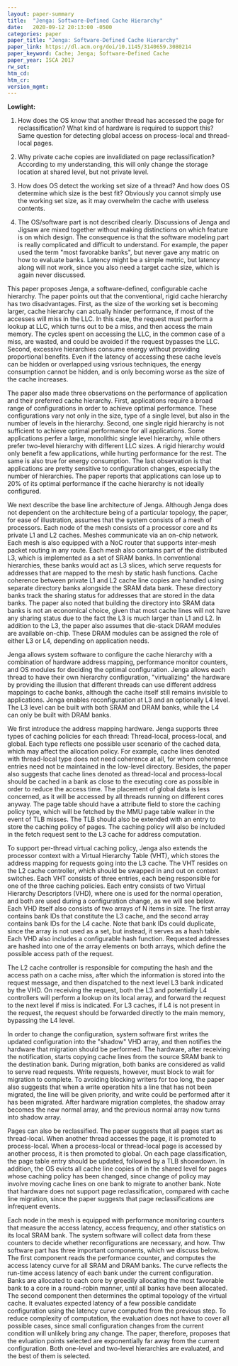 ```yaml
---
layout: paper-summary
title:  "Jenga: Software-Defined Cache Hierarchy"
date:   2020-09-12 20:13:00 -0500
categories: paper
paper_title: "Jenga: Software-Defined Cache Hierarchy"
paper_link: https://dl.acm.org/doi/10.1145/3140659.3080214
paper_keyword: Cache; Jenga; Software-Defined Cache
paper_year: ISCA 2017
rw_set:
htm_cd:
htm_cr:
version_mgmt:
---
```


**Lowlight:**

1. How does the OS know that another thread has accessed the page for reclassification? What kind of hardware is required to 
   support this? Same question for detecting global access on process-local and thread-local pages.

2. Why private cache copies are invalidiated on page reclassification? According to my understanding, this will only
   change the storage location at shared level, but not private level. 

3. How does OS detect the working set size of a thread? And how does OS determine which size is the best fit? Obviously
   you cannot simply use the working set size, as it may overwhelm the cache with useless contents.

4. The OS/software part is not described clearly. Discussions of Jenga and Jigsaw are mixed together without making 
   distinctions on which feature is on which design. The consequence is that the software modeling part is really
   complicated and difficult to understand.
   For example, the paper used the term "most favorabke banks", but never gave any matric on how to evaluate banks.
   Latency might be a simple metric, but latency along will not work, since you also need a target cache size, which is
   again never discussed.

This paper proposes Jenga, a software-defined, configurable cache hierarchy. The paper points out that the conventional, 
rigid cache hierarchy has two disadvantages. First, as the size of the working set is becoming larger, cache hierarchy
can actually hinder performance, if most of the accesses will miss in the LLC. In this case, the request must perform a 
lookup at LLC, which turns out to be a miss, and then access the main memory. The cycles spent on accessing the LLC, in
the common case of a miss, are wasted, and could be avoided if the request bypasses the LLC. Second, excessive hierarchies
consume energy without providing proportional benefits. Even if the latency of accessing these cache levels can be hidden
or overlapped using vsrious techniques, the energy consumption cannot be hidden, and is only becoming worse as the size
of the cache increases. 

The paper also made three observations on the performance of application and their preferred cache hierarchy. First, 
applications require a broad range of configurations in order to achieve optimal performance. These configurations
vary not only in the size, type of a single level, but also in the number of levels in the hierarchy. 
Second, one single rigid hierarchy is not sufficient to achieve optimal performance for all applications. Some 
applications perfer a large, monolithic single level hierarchy, while others prefer two-level hierarchy with different 
LLC sizes. A rigid hierarchy would only benefit a few applications, while hurting performance for the rest.
The same is also true for energy consumption.
The last observation is that applications are pretty sensitive to configuration changes, especially the number of hierarchies. 
The paper reports that applications can lose up to 20% of its optimal performance if the cache hierarchy is not ideally 
configured. 

We next describe the base line architecture of Jenga. Although Jenga does not dependent on the architecture being of a 
particular topology, the paper, for ease of illustration, assumes that the system consists of a mesh of processors. Each
node of the mesh consists of a processor core and its private L1 and L2 caches. Meshes communicate via an on-chip network.
Each mesh is also equipped with a NoC router that supports inter-mesh packet routing in any route. 
Each mesh also contains part of the distributed L3, which is implemented as a set of SRAM banks. In conventional hierarchies,
these banks would act as L3 slices, which serve requests for addresses that are mapped to the mesh by static hash functions.
Cache coherence between private L1 and L2 cache line copies are handled using separate directory banks alongside the 
SRAM data bank. These directory banks track the sharing status for addresses that are stored in the data banks. 
The paper also noted that building the directory into SRAM data banks is not an economical choice, given that most cache 
lines will not have any sharing status due to the fact the L3 is much larger than L1 and L2. 
In addition to the L3, the paper also assumes that die-stack DRAM modules are available on-chip. These DRAM modules
can be assigned the role of either L3 or L4, depending on application needs.

Jenga allows system software to configure the cache hierarchy with a combination of hardware address mapping, performance
monitor counters, and OS modules for deciding the optimal configuration. Jenga allows each thread to have their own
hierarchy configuration, "virtualizing" the hardware by providing the illusion that different threads can use 
different address mappings to cache banks, although the cache itself still remains invisible to applications. Jenga 
enables reconfiguration at L3 and an optionally L4 level. The L3 level can be built with both SRAM and DRAM banks, while
the L4 can only be built with DRAM banks.

We first introduce the address mapping hardware. Jenga supports three types of caching policies for each thread: Thread-local,
process-local, and global. Each type reflects one possible user scenario of the cached data, which may affect the allocation
policy. For example, cache lines denoted with thread-local type does not need coherence at all, for whom coherence entries
need not be maintained in the low-level directory. Besides, the paper also suggests that cache lines denoted as thread-local 
and process-local should be cached in a bank as close to the executing core as possible in order to reduce the access time.
The placement of global data is less concerned, as it will be accessed by all threads running on different cores anyway.
The page table should have a attribute field to store the caching policy type, which will be fetched by the MMU page table walker in the event of TLB misses. The TLB should also be extended with an entry to store the caching policy of pages. The caching policy
will also be included in the fetch request sent to the L3 cache for address computation.

To support per-thread virtual caching policy, Jenga also extends the processor context with a Virtual Hierarchy Table 
(VHT), which stores the address mapping for requests going into the L3 cache. The VHT resides on the L2 cache controller,
which should be swapped in and out on context switches. Each VHT consists of three entries, each being responsible for
one of the three caching policies. Each entry consists of two Virtual Hierarchy Descriptors (VHD), where one is used for 
the normal operation, and both are used during a configuration change, as we will see below. 
Each VHD itself also consists of two arrays of N items in size. The first array contains bank IDs that constitute the L3
cache, and the second array contains bank IDs for the L4 cache. Note that bank IDs could duplicate, since the array is
not used as a set, but instead, it serves as a hash table. Each VHD also includes a configurable hash function. Requested
addresses are hashed into one of the array elements on both arrays, which define the possible access path of the request.

The L2 cache controller is responsible for computing the hash and the access path on a cache miss, after which the 
information is stored into the request message, and then dispatched to the next level L3 bank indicated by the VHD.
On receiving the request, both the L3 and potentially L4 controllers will perform a lookup on its local array, and forward
the request to the next level if miss is indicated. For L3 caches, if L4 is not present in the request, the request should
be forwarded directly to the main memory, bypassing the L4 level.

In order to change the configuration, system software first writes the updated configuration into the "shadow" VHD array,
and then notifies the hardware that migration should be performed. The hardware, after receiving the notification, starts
copying cache lines from the source SRAM bank to the destination bank. During migration, both banks are considered as valid
to serve read requests. Write requests, however, must block to wait for migration to complete. To avoiding blocking 
writers for too long, the paper also suggests that when a write operation hits a line that has not been migrated, the
line will be given priority, and write could be performed after it has been migrated.
After hardware migration completes, the shadow array becomes the new normal array, and the previous normal array now turns 
into shadow array.

Pages can also be reclassified. The paper suggests that all pages start as thread-local. When another thread accesses the
page, it is promoted to process-local. When a process-local or thread-local page is accessed by another process, it is then
promoted to global. On each page classification, the page table entry should be updated, followed by a TLB shoowdown.
In addition, the OS evicts all cache line copies of in the shared level for pages whose caching policy has been
changed, since change of policy may involve moving cache lines on one bank to migrate to another bank. Note that hardware
does not support page reclassification, compared with cache line migration, since the paper suggests that page reclassifications
are infrequent events.

Each node in the mesh is equipped with performance monitoring counters that measure the access latency, access frequency,
and other statistics on its local SRAM bank. The system software will collect data from these counters to decide whether
reconfigurations are necessary, and how. 
Thw software part has three important components, which we discuss below.
The first component reads the performance counter, and computes the access latency curve for all SRAM and DRAM banks.
The curve reflects the run-time access latency of each bank under the current configuration.
Banks are allocated to each core by greedily allocating the most favorable bank to a core in a round-robin manner,
until all banks have been allocated.
The second component then determines the optimal topology of the virtual cache. It evaluates expected latency of a few
possible candidate configuration using the latency curve computed from the previous step. To reduce complexity of computation,
the evaluation does not have to cover all possible cases, since small configuration changes from the current condition
will unlikely bring any change. The paper, therefore, proposes that the evluation points selected are exponentially
far away from the current configuration. Both one-level and two-level hierarchies are evaluated, and the best of them is 
selected.

